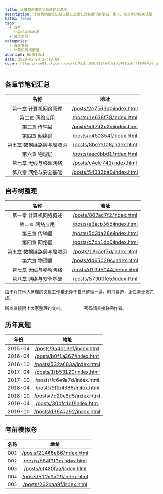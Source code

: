 ```yaml
---
title: 计算机网络笔记及试题汇总表
description: 计算机网络笔记及试题汇总表包含各章节的笔记、练习、及自考树相关试题
katex: false
tags:
  - 自考
  - 计算机网络原理
  - 目录索引
categories: 
  - 自学考试
  - 计算机网络原理
abbrlink: 6b4610c4
date: 2020-02-28 17:19:04
cover: https://ae01.alicdn.com/kf/Uc2ab53b039fb4dc8b1408aa5ff85407eN.jpg
---
```


## 各章节笔记汇总

|           名称            |                           地址                           |
| :-----------------------: | :------------------------------------------------------: |
|   第一章 计算机网络原理   | [/posts/2e7563a0/index.html](/posts/2e7563a0/index.html) |
|      第二章 网络应用      | [/posts/1e638f78/index.html](/posts/1e638f78/index.html) |
|       第三章 传输层       | [/posts/537d2c2a/index.html](/posts/537d2c2a/index.html) |
|       第四章 网络层       | [/posts/e450354f/index.html](/posts/e450354f/index.html) |
| 第五章 数据链路层与局域网 | [/posts/8bcef008/index.html](/posts/8bcef008/index.html) |
|       第六章 物理层       | [/posts/eec0bbd1/index.html](/posts/eec0bbd1/index.html) |
|   第七章 无线与移动网络   | [/posts/c4efc741/index.html](/posts/c4efc741/index.html) |
|   第八章 网络与安全基础   | [/posts/54383ba0/index.html](/posts/54383ba0/index.html) |

## 自考树整理

|           名称            |                           地址                           |
| :-----------------------: | :------------------------------------------------------: |
|   第一章 计算机网络概述   | [/posts/807ac7f2/index.html](/posts/807ac7f2/index.html) |
|      第二章 网络应用      | [/posts/e3acb366/index.html](/posts/e3acb366/index.html) |
|       第三章 传输层       | [/posts/5d3da28e/index.html](/posts/5d3da28e/index.html) |
|       第四章 网络层       | [/posts/c7db1dc0/index.html](/posts/c7db1dc0/index.html) |
| 第五章 数据链路层与局域网 | [/posts/18eaef7d/index.html](/posts/18eaef7d/index.html) |
|       第六章 物理层       | [/posts/d465029c/index.html](/posts/d465029c/index.html) |
|   第七章 无线与移动网络   | [/posts/d1995044/index.html](/posts/d1995044/index.html) |
|   第八章 网络与安全基础   | [/posts/57900fe5/index.html](/posts/57900fe5/index.html) |

由于将其他人整理的文档工作量无异于自己整理一遍。时间紧迫，此任务无法完成。

所以直接附上大家整理的文档。<a style='color: #FFF;' href="https://www.lanzous.com/i9zv11c" class="button button-primary button-pill button-small">XX云下载</a> 密码请直接联系作者。

## 历年真题

|  年份   |                           地址                           |
| :-----: | :------------------------------------------------------: |
| 2015-04 | [/posts/9a4d13ef/index.html](/posts/9a4d13ef/index.html) |
| 2016-04 | [/posts/b0f1a367/index.html](/posts/b0f1a367/index.html) |
| 2016-10 | [/posts/532a083a/index.html](/posts/532a083a/index.html) |
| 2017-04 | [/posts/1fb53120/index.html](/posts/1fb53120/index.html) |
| 2017-10 | [/posts/fc6e9a7d/index.html](/posts/fc6e9a7d/index.html) |
| 2018-04 | [/posts/9ffb4388/index.html](/posts/9ffb4388/index.html) |
| 2018-10 | [/posts/7c20e8d5/index.html](/posts/7c20e8d5/index.html) |
| 2019-04 | [/posts/30bfd1cf/index.html](/posts/30bfd1cf/index.html) |
| 2019-10 | [/posts/d3647a92/index.html](/posts/d3647a92/index.html) |

## 考前模拟卷

| 名称 |                           地址                           |
| :--: | :------------------------------------------------------: |
| 001  | [/posts/21466e86/index.html](/posts/21466e86/index.html) |
| 002  | [/posts/b84f3f3c/index.html](/posts/b84f3f3c/index.html) |
| 003  | [/posts/cf480faa/index.html](/posts/cf480faa/index.html) |
| 004  | [/posts/512c9a09/index.html](/posts/512c9a09/index.html) |
| 005  | [/posts/262baa9f/index.html](/posts/262baa9f/index.html) |

